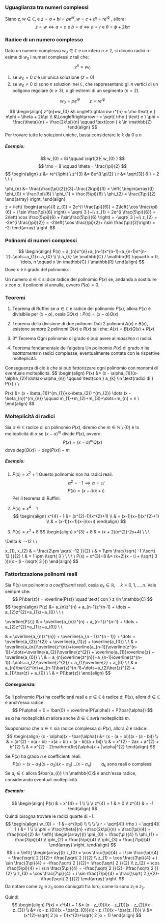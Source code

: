 ### Uguaglianza tra numeri complessi
Siano $z, w \in \mathbb{C}$, e $z = a + bi = \rho e^{i\theta}, w = c+di=re^{i\phi}$ , allora:
$$
z = w \Longleftrightarrow a = c \text{ e }b = d \Longleftrightarrow \rho = r \text{ e } \theta = \phi +2k\pi
$$
### Radice di un numero complesso
Dato un numero complesso $w_{0} \in \mathbb{C}$ e un intero $n \geq 2$, si dicono radici n-esime di $w_{0}$ i numeri complessi $z$ tali che:
$$
z^{n} = w_{0}
$$
1. se $w_{0} = 0$ c'è un'unica soluzione ($z = 0$)
2. se $w_{0} \neq 0$ ci sono $n$ soluzioni nei $\mathbb{C}$, che rappresentano gli $n$ vertici di un poligono regolare ($n \geq 3$), o gli estremi di un segmento ($n = 2$). 

$$w_{0} = \rho e^{i\theta} \qquad z = re^{i\phi}$$


$$
\begin{align}
z^{n}=w_{0} &\Longleftrightarrow r^{n} = \rho \text{ e } n\phi = \theta + 2k\pi  \\
&\Longleftrightarrow r = \sqrt{ \rho } \text{ e } \phi = \frac{\theta}{n} + \frac{2k\pi}{n} \qquad \text{con } k \in \mathbb{Z}
\end{align}
$$
Per trovare tutte le soluzioni uniche, basta considerare le $k$ da $0$ a $n$.

##### Esempio: 
$$
w_{0} = 8i \qquad \sqrt[3]{ w_{0} }
$$
$$
\rho = 8 \qquad \theta = \frac{\pi}{2}
$$
$$
\begin{align}
z &= re^{i\phi}  \\
z^{3} &= 8e^{i \pi/2}  \\
r &= \sqrt[3]{ 8 } = 2 \\ \\
 \\

\phi_{n} &= \frac{\frac{\pi}{2}}{3}+\frac{2k\pi}{3} = \left\{ \begin{array}{l}
\phi_{0} = \frac{\pi}{6} \\
\phi_{1} = \frac{5\pi}{6} \\
\phi_{2} = \frac{3\pi}{2}
\end{array} \right.
\end{align}
$$
$$
z = \left\{ \begin{array}{l}
z_{0} = 2e^{i \frac{\pi}{6}} = 2\left( \cos \frac{\pi}{6} + i \sin \frac{\pi}{6} \right) = \sqrt{ 3 }+i\\
z_{1} = 2e^{i \frac{5\pi}{6}} = 2\left( \cos \frac{5\pi}{6} + i\sin\frac{5\pi}{6} \right) = -\sqrt{ 3 }+i\\
z_{2} = -2e^{i \frac{\pi}{2}} = -2\left( \cos \frac{\pi}{2}+ i\sin \frac{\pi}{2}\right) = -2i
\end{array} \right.
$$

### Polinomi di numeri complessi
$$
\begin{align}
P(x) = a_{n}x^{n}+a_{n-1}x^{n-1}+a_{n-1}x^{n-2}+\dots+a_{1}x+a_{0} \\
 \\
a_{k} \in \mathbb{C} / \mathbb{R} \qquad k = 0, \dots, n \qquad x \in \mathbb{C} / \mathbb{R}
\end{align}
$$
Dove $n$ è il grado del polinomio.

Un numero $\alpha \in \mathbb{C}$ si dice radice del polinomio $P(x)$ se, andando a sostituire $x$ con $\alpha$, il polinomi si annulla, ovvero $P(\alpha) = 0$.

### Teoremi

1. Teorema di Ruffini
se $\alpha \in \mathbb{C}$  è radice del polinomio $P(x)$, allora $P(x)$ è divisibile per $(x - \alpha)$, ossia $\exists Q(x) : P(x) = (x-\alpha)Q(x)$ 

2. Teorema della divisione di due polinomi
Dati 2 polinomi $A(x)$ e $B(x)$, esistono sempre 2 polinomi $Q(x)$ e $R(x)$ tali che: $A(x)=B(x)Q(x)+R(x)$

3. 3° Teorema
Ogni polinomio di grado $n$ può avere al *massimo* $n$ radici.

4. Teorema fondamentale dell'algebra
Un polinomio $P(x)$ di grado $n$ ha *esattamente* $n$ radici complesse, eventualmente contate con le rispettive molteplicità.

Conseguenza di ciò è che si può fattorizzare ogni polinomio con monomi di eventuale molteplicità.
$$
\begin{align}
P(x) &= (x - \alpha_{1})(x-\alpha_{2})\dots(x-\alpha_{n}) \qquad \text{con } a_{k} \in \text{radici di } P(x) \\ \\

P(x) &= (x - \beta_{1})^{m_{1}}(x-\beta_{2}) ^{m_{2}} \dots (x - \beta_{n})^{m_{n}}  \qquad m_{1}+m_{2}+m_{3}+\dots+m_{n} = n \\
\end{align}
$$

### Molteplicità di radici

Sia $\alpha \in \mathbb{C}$ radice di un polinomio $P(x)$, diremo che $m \in \mathbb{N} \setminus \{ 0 \}$ è la molteplicità di $\alpha$ se $(x - \alpha)^{m}$ divide $P(x)$, ovvero:
$$
P(x) = (x - \alpha)^{m} Q(x)
$$
dove $deg(Q(x)) = deg(P(x)) - m$  

##### Esempio:
1. $P(x) = x^{2}+1$
Questo polinomio non ha radici reali.
$$
\alpha^{2}=-1 \implies \alpha = \pm i
$$
$$
P(x) = (x-i)(x+i)
$$
Per il teorema di Ruffini.

2. $P(x) = x^{4} - 1$
$$
\begin{align}
x^{4} - 1 &= (x^{2}-1)(x^{2}+1) \\
 & = (x-1)(x+1)(x^{2}+1) \\
 & = (x-1)(x+1)(x-i)(x+i)
\end{align}
$$
3. $P(x) = x^{3} + 8$
$$
\begin{align}
x^{3} + 8  & = (x + 2)(x^{2}-2x+4) \\
 \\ \\

\Delta & =-12 \\ \\

x_{1}, x_{2}  & = \frac{2\pm \sqrt{ -12 }}{2} \\
 & = 1\pm \frac{\sqrt{ -1 }\sqrt{ 12 }}{2} \\
 & = 1 \pm i\sqrt{ 3 } \\
 \\
 \\
 \\
P(x) = x^{3}+8 &= (x+2)(x - (i + i\sqrt{ 3 }))(x - (i - i\sqrt{ 3 }))
\end{align}
$$
### Fattorizzazione polinomi reali
Sia $P(x)$ un polinomio *a coefficienti reali*, ossia $a_{k} \in \mathbb{R}, \quad k = 0, 1, \dots, n$.
Vale sempre che:
$$
P(\bar{z}) = \overline{P(z)} \quad \text{ con } z \in \mathbb{C}
$$
$$
\begin{align}
P(z)  &= a_{n}z^{n} + a_{n-1}z^{n-1} + \dots + a_{2}z^{2}+a_{1}z+a_{0}  \\ \\  \\

\overline{P(z)}  & = \overline{a_{n}z^{n} + a_{n-1}z^{n-1} + \dots + a_{2}z^{2}+a_{1}z+a_{0}} \\ \\

 & = \overline{a_{n}z^{n}} + \overline{a_{n - 1}z^{n - 1}} + \dots + \overline{a_{2}z^{2}} + \overline{a_{1}z} + \overline{a_{0}} \\
 \\
 & = \overline{a_{n}}\overline{z^{n}}+\overline{a_{n-1}}\overline{z^{n-1}}+\dots+\overline{a_{2}}\overline{z^{2}} + \overline{a_{1}}\overline{z} + \overline{a_{0}} \\
 \\
 & = a_{n}\overline{z^{n}}+a_{n-1}\overline{z^{n-1}}+\dots+a_{2}\overline{z^{2}} + a_{1}\overline{z} + a_{0} \\
 \\
 & = a_{n}\bar{z}^{n}+a_{n-1}\bar{z}^{n-1}+\dots+a_{2}\bar{z}^{2} + a_{1}\bar{z} + a_{0} \\
 \\
 & = P(\bar{z})
\end{align}
$$
##### Conseguenza:
Se il polinomio $P(x)$ ha coefficienti reali e $\alpha \in \mathbb{C}$ è radice di $P(x)$, allora $\bar{\alpha} \in \mathbb{C}$ è anch'essa radice.
$$
P(\alpha) = 0 = \bar{0} = \overline{P(\alpha)} = P(\bar{\alpha})
$$
se $\alpha$ ha molteplicità $m$ allora anche $\bar{\alpha} \in \mathbb{C}$ avrà molteplicità $m$.

Supponiamo che $\alpha \in \mathbb{C}$ sia radice complessa di $P(x)$, allora $\bar{\alpha}$ è radice:
$$
\begin{align}
(x - \alpha)(x - \bar{\alpha}) &= (x - (a + bi))(x - (a - bi)) \\ 
	 & = (x^{2} - x(a - bi) - x(a + bi) + (a - bi)(a + bi)) \\
	 & = x^{2} - 2ax + a^{2} + b^{2}  \\
	 & = x^{2} - 2\mathrm{Re}(\alpha)x + |\alpha|^{2}
\end{align}
$$

Se $P(x)$ ha grado $n$ e coefficienti reali:
$$
P(x) = (x - \alpha_{1})(x - \alpha_{2})(x - \alpha_{3})\dots(x-\alpha_{n}) \qquad a_{k} \text{ sono reali o complessi}
$$
Se $a_{i} \in \mathbb{C}$ allora $\bar{a_{i}} \in \mathbb{C}$ è anch'essa radice, considerando eventuali molteplicità.

##### Esempio:
$$
\begin{align}
P(x)  & = x^{4} + 1 \\ \\ \\ 
 z^{4} + 1  & = 0 \\
 z^{4}  & = -1
\end{align}
$$
Quindi bisogna trovare le radici quarte di $-1$.
$$
\begin{align}
w_{0} = -1 &= e^{i\pi} \\ \\ \\ \\
r = \sqrt[4]{ \rho } = \sqrt[4]{ 1 } &= 1 \\ \\
\phi = \frac{\theta}{n} +\frac{2k\pi}{n} = \frac{\pi}{4} + \frac{k\pi}{2} &= \left\{ \begin{array}{l}
\phi_{0} = \frac{\pi}{4}  \\
\phi_{1} = \frac{3\pi}{4} \\
\phi_{2} = \frac{5\pi}{4} \\
\phi_{3} = \frac{7\pi}{4}
\end{array} \right.
\end{align}
$$
$$
z = \left\{ \begin{array}{l}
z_{0} = \cos \frac{\pi}{4} + i \sin \frac{\pi}{4} = \frac{\sqrt{ 2 }}{2}+ i\frac{\sqrt{ 2 }}{2} \\
z_{1} = \cos \frac{3\pi}{4} + i \sin \frac{3\pi}{4} = -\frac{\sqrt{ 2 }}{2}+ i\frac{\sqrt{ 2 }}{2} \\
z_{2} = \cos \frac{5\pi}{4} + i \sin \frac{5\pi}{4} = -\frac{\sqrt{ 2 }}{2}- i\frac{\sqrt{ 2 }}{2} \\
z_{3} = \cos \frac{7\pi}{4} + i \sin \frac{7\pi}{4} = \frac{\sqrt{ 2 }}{2}- i\frac{\sqrt{ 2 }}{2} 
\end{array} \right.
$$
Da notare come $z_{0}$ e $z_{3}$ sono coniugati fra loro, come lo sono $z_{1}$ e $z_{2}$.

Quindi:
$$
\begin{align}
P(x) = x^{4} + 1 &= (x - z_{0})(x - z_{1})(x - z_{2})(x - z_{3}) \\
 &= (x - z_{0})(x - \bar{z_{0}})(x - z_{1})(x - \bar{z_{1}}) \\
 &= (x^{2}-\sqrt{ 2 }x + 1)(x^{2}+\sqrt{ 2 }x + 1)
\end{align}
$$